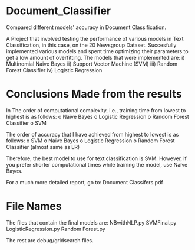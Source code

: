 # Document_Classifier
Compared different models' accuracy in Document Classification.

A Project that involved testing the performance of various models in Text Classification, in this case, on the 20 Newsgroup Dataset.
Succesfully implemented various models and spent time optimizing their parameters to get a low amount of overfitting.
The models that were implemented are:
  i) Multinomial Naive Bayes
 ii) Support Vector Machine (SVM)
iii) Random Forest Classifier
 iv) Logistic Regression


 # Conclusions Made from the results
 In The order of computational complexity, i.e., training time from lowest to highest is as follows:
o	Naïve Bayes
o	Logistic Regression
o	Random Forest Classifier
o	SVM

 The order of accuracy that I have achieved from highest to lowest is as follows:
o	SVM
o	Naïve Bayes
o	Logistic Regression 
o	Random Forest Classifier (almost same as LR)

Therefore, the best model to use for text classification is SVM. However, if you prefer shorter computational times while training the model, use Naïve Bayes.

For a much more detailed report, go to: Document Classifers.pdf

# File Names
The files that contain the final models are:
NBwithNLP.py
SVMFinal.py
LogisticRegression.py
Random Forest.py

The rest are debug/gridsearch files.
